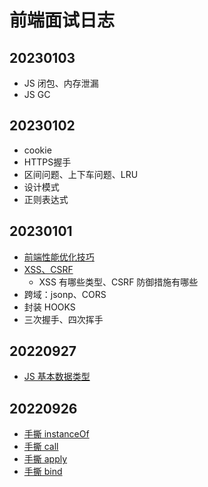 # 前端面试日志

## 20230103

- JS 闭包、内存泄漏
- JS GC

## 20230102

- cookie
- HTTPS握手
- 区间问题、上下车问题、LRU
- 设计模式
- 正则表达式

## 20230101

- [前端性能优化技巧](http://localhost:3388/#/?id=%e5%89%8d%e7%ab%af%e6%80%a7%e8%83%bd%e4%bc%98%e5%8c%96%e6%8a%80%e5%b7%a7)
- [XSS、CSRF](http://localhost:3388/#/?id=%e2%9c%94-xss)
  - XSS 有哪些类型、CSRF 防御措施有哪些
- 跨域：jsonp、CORS
- 封装 HOOKS
- 三次握手、四次挥手

## 20220927

- [JS 基本数据类型](https://feoffer.lxfriday.xyz/#/?id=%e2%9c%94-%e5%9f%ba%e6%9c%ac%e6%95%b0%e6%8d%ae%e7%b1%bb%e5%9e%8b)

## 20220926

- [手撕 instanceOf](https://github.com/lxfriday/fe-offer-guide/blob/master/code/diary/20220926/instanceof.js)
- [手撕 call](https://github.com/lxfriday/fe-offer-guide/blob/master/code/diary/20220926/call.js)
- [手撕 apply](https://github.com/lxfriday/fe-offer-guide/blob/master/code/diary/20220926/apply.js)
- [手撕 bind](https://github.com/lxfriday/fe-offer-guide/blob/master/code/diary/20220926/bind.js)
